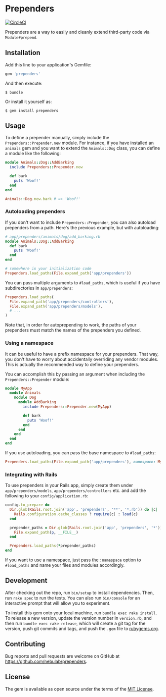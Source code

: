 # Prependers

[![CircleCI](https://circleci.com/gh/nebulab/prependers.svg?style=svg)](https://circleci.com/gh/nebulab/prependers)

Prependers are a way to easily and cleanly extend third-party code via `Module#prepend`.

## Installation

Add this line to your application's Gemfile:

```ruby
gem 'prependers'
```

And then execute:

```console
$ bundle
```


Or install it yourself as:

```console
$ gem install prependers
```

## Usage

To define a prepender manually, simply include the `Prependers::Prepender.new` module. For instance,
if you have installed an `animals` gem and you want to extend the `Animals::Dog` class, you can
define a module like the following:

```ruby
module Animals::Dog::AddBarking
  include Prependers::Prepender.new

  def bark
    puts 'Woof!'
  end
end

Animals::Dog.new.bark # => 'Woof!'
```

### Autoloading prependers

If you don't want to include `Prependers::Prepender`, you can also autoload prependers from a path.
Here's the previous example, but with autoloading:

```ruby
# app/prependers/animals/dog/add_barking.rb
module Animals::Dog::AddBarking
  def bark
    puts 'Woof!'
  end
end

# somewhere in your initialization code
Prependers.load_paths(File.expand_path('app/prependers'))
```

You can pass multiple arguments to `#load_paths`, which is useful if you have subdirectories in
`app/prependers`:

```ruby
Prependers.load_paths(
  File.expand_path('app/prependers/controllers'),
  File.expand_path('app/prependers/models'),
  # ...
)
```

Note that, in order for autoprepending to work, the paths of your prependers must match the names
of the prependers you defined.

### Using a namespace

It can be useful to have a prefix namespace for your prependers. That way, you don't have to worry
about accidentally overriding any vendor modules. This is actually the recommended way to define
your prependers.

You can accomplish this by passing an argument when including the `Prependers::Prepender` module:

```ruby
module MyApp
  module Animals
    module Dog
      module AddBarking
        include Prependers::Prepender.new(MyApp)

        def bark
          puts 'Woof!'
        end
      end
    end
  end
end
```

If you use autoloading, you can pass the base namespace to `#load_paths`:

```ruby
Prependers.load_paths(File.expand_path('app/prependers'), namespace: MyApp)
```

### Integrating with Rails

To use prependers in your Rails app, simply create them under `app/prependers/models`,
`app/prependers/controllers` etc. and add the following to your `config/application.rb`:

```ruby
config.to_prepare do
  Dir.glob(Rails.root.join('app', 'prependers', '**', '*.rb')) do |c|
    Rails.configuration.cache_classes ? require(c) : load(c)
  end

  prepender_paths = Dir.glob(Rails.root.join('app', 'prependers', '*')).map do |p|
    File.expand_path(p, __FILE__)
  end

  Prependers.load_paths(*prepender_paths)
end
```

If you want to use a namespace, just pass the `:namespace` option to `#load_paths` and name your
files and modules accordingly.

## Development

After checking out the repo, run `bin/setup` to install dependencies. Then, run `rake spec` to run
the tests. You can also run `bin/console` for an interactive prompt that will allow you to
experiment.

To install this gem onto your local machine, run `bundle exec rake install`. To release a new
version, update the version number in `version.rb`, and then run `bundle exec rake release`, which
will create a git tag for the version, push git commits and tags, and push the `.gem` file to
[rubygems.org](https://rubygems.org).

## Contributing

Bug reports and pull requests are welcome on GitHub at https://github.com/nebulab/prependers.

## License

The gem is available as open source under the terms of the [MIT License](https://opensource.org/licenses/MIT).
